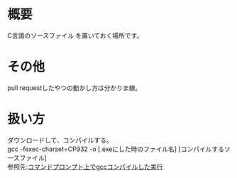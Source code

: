# 概要
C言語のソースファイル
を置いておく場所です。

# その他
pull requestしたやつの動かし方は分かりま線。
# 扱い方
ダウンロードして、コンパイルする。  
gcc -fexec-charset=CP932 -o [.exeにした時のファイル名] [コンパイルするソースファイル]  
参照先:[コマンドプロンプト上でgccコンパイルした実行](https://dianxnao.com/windows%EF%BC%9A%E3%82%B3%E3%83%9E%E3%83%B3%E3%83%89%E3%83%97%E3%83%AD%E3%83%B3%E3%83%97%E3%83%88%E4%B8%8A%E3%81%A7gcc%E3%82%B3%E3%83%B3%E3%83%91%E3%82%A4%E3%83%AB%E3%81%97%E3%81%9F%E5%AE%9F%E8%A1%8C/)
